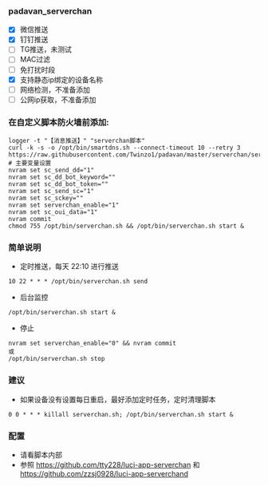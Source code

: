 ### padavan_serverchan
* [x] 微信推送
* [x] 钉钉推送
* [ ] TG推送，未测试
* [ ] MAC过滤
* [ ] 免打扰时段
* [x] 支持静态ip绑定的设备名称
* [ ] 网络检测，不准备添加
* [ ] 公网ip获取，不准备添加
### 在自定义脚本防火墙前添加:
```
logger -t "【消息推送】" "serverchan脚本"
curl -k -s -o /opt/bin/smartdns.sh --connect-timeout 10 --retry 3 https://raw.githubusercontent.com/Twinzo1/padavan/master/serverchan/serverchan.sh
# 主要变量设置
nvram set sc_send_dd="1"
nvram set sc_dd_bot_keyword=""
nvram set sc_dd_bot_token=""
nvram set sc_send_sc="1"
nvram set sc_sckey=""
nvram set serverchan_enable="1"
nvram set sc_oui_data="1"
nvram commit
chmod 755 /opt/bin/serverchan.sh && /opt/bin/serverchan.sh start &
```
### 简单说明
* 定时推送，每天 22:10 进行推送
```
10 22 * * * /opt/bin/serverchan.sh send
```
* 后台监控 
```
/opt/bin/serverchan.sh start &
```
* 停止 
```
nvram set serverchan_enable="0" && nvram commit 
或
/opt/bin/serverchan.sh stop
```
### 建议
* 如果设备没有设置每日重启，最好添加定时任务，定时清理脚本
```
0 0 * * * killall serverchan.sh; /opt/bin/serverchan.sh start &
```
### 配置
* 请看脚本内部
* 参照 https://github.com/tty228/luci-app-serverchan 和 https://github.com/zzsj0928/luci-app-serverchand
